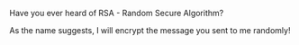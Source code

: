 Have you ever heard of RSA - Random Secure Algorithm?

As the name suggests, I will encrypt the message you sent to me randomly!
